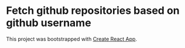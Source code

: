 # Fetch github repositories based on github username

This project was bootstrapped with [Create React App](https://github.com/facebook/create-react-app).

